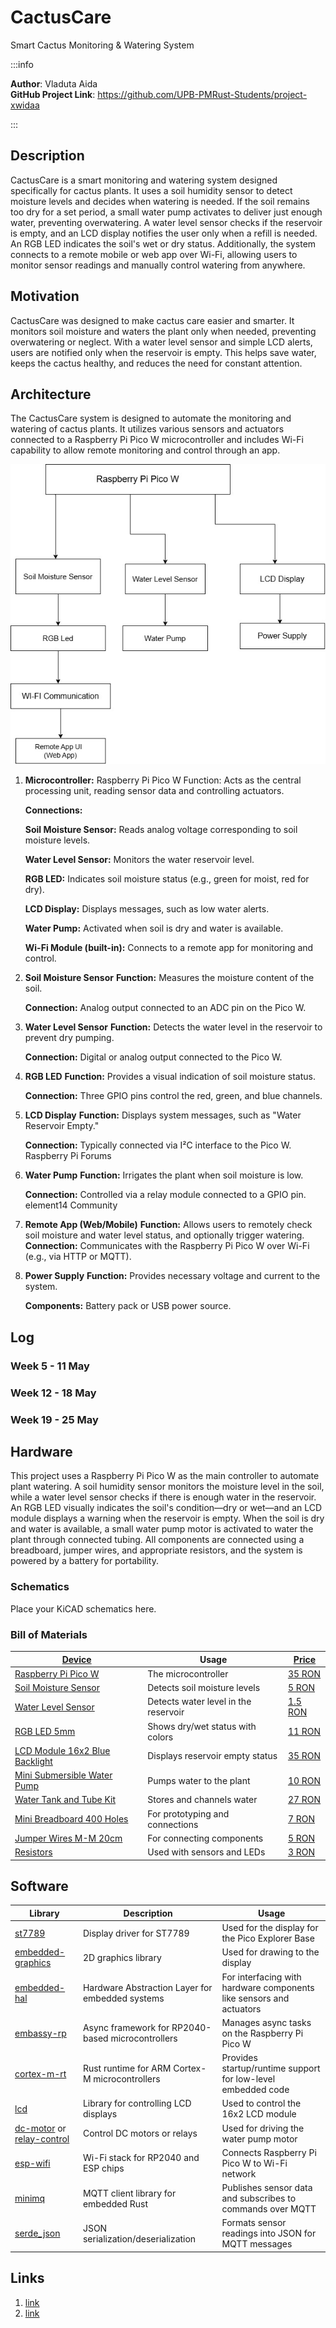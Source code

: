 ﻿# CactusCare
Smart Cactus Monitoring & Watering System

:::info 

**Author**: Vladuta Aida \
**GitHub Project Link**: https://github.com/UPB-PMRust-Students/project-xwidaa

:::

## Description

CactusCare is a smart monitoring and watering system designed specifically for cactus plants. It uses a soil humidity sensor to detect moisture levels and decides when watering is needed. If the soil remains too dry for a set period, a small water pump activates to deliver just enough water, preventing overwatering. A water level sensor checks if the reservoir is empty, and an LCD display notifies the user only when a refill is needed. An RGB LED indicates the soil's wet or dry status. Additionally, the system connects to a remote mobile or web app over Wi-Fi, allowing users to monitor sensor readings and manually control watering from anywhere.

## Motivation

CactusCare was designed to make cactus care easier and smarter. It monitors soil moisture and waters the plant only when needed, preventing overwatering or neglect. With a water level sensor and simple LCD alerts, users are notified only when the reservoir is empty. This helps save water, keeps the cactus healthy, and reduces the need for constant attention.

## Architecture 

The CactusCare system is designed to automate the monitoring and watering of cactus plants. It utilizes various sensors and actuators connected to a Raspberry Pi Pico W microcontroller and includes Wi-Fi capability to allow remote monitoring and control through an app.

![CactusCare Architecture](diagram.webp)

1. **Microcontroller:** Raspberry Pi Pico W
Function: Acts as the central processing unit, reading sensor data and controlling actuators.

    **Connections:**

    **Soil Moisture Sensor:** Reads analog voltage corresponding to soil moisture levels.

    **Water Level Sensor:** Monitors the water reservoir level.

    **RGB LED:** Indicates soil moisture status (e.g., green for moist, red for dry).

    **LCD Display:** Displays messages, such as low water alerts.

    **Water Pump:** Activated when soil is dry and water is available.

    **Wi-Fi Module (built-in):** Connects to a remote app for monitoring and control.

2. **Soil Moisture Sensor**
    **Function:** Measures the moisture content of the soil.

    **Connection:** Analog output connected to an ADC pin on the Pico W.

3. **Water Level Sensor**
    **Function:** Detects the water level in the reservoir to prevent dry pumping.

    **Connection:** Digital or analog output connected to the Pico W.

4. **RGB LED**
    **Function:** Provides a visual indication of soil moisture status.

    **Connection:** Three GPIO pins control the red, green, and blue channels.

5. **LCD Display**
    **Function:** Displays system messages, such as "Water Reservoir Empty."

    **Connection:** Typically connected via I²C interface to the Pico W.
Raspberry Pi Forums

6. **Water Pump**
    **Function:** Irrigates the plant when soil moisture is low.

    **Connection:** Controlled via a relay module connected to a GPIO pin.
element14 Community

7. **Remote App (Web/Mobile)**
    **Function:** Allows users to remotely check soil moisture and water level status, and optionally trigger watering.
    **Connection:** Communicates with the Raspberry Pi Pico W over Wi-Fi (e.g., via HTTP or MQTT).

8. **Power Supply**
    **Function:** Provides necessary voltage and current to the system.

    **Components:** Battery pack or USB power source.

    

## Log

<!-- write your progress here every week -->

### Week 5 - 11 May

### Week 12 - 18 May

### Week 19 - 25 May

## Hardware

This project uses a Raspberry Pi Pico W as the main controller to automate plant watering. A soil humidity sensor monitors the moisture level in the soil, while a water level sensor checks if there is enough water in the reservoir. An RGB LED visually indicates the soil's condition—dry or wet—and an LCD module displays a warning when the reservoir is empty. When the soil is dry and water is available, a small water pump motor is activated to water the plant through connected tubing. All components are connected using a breadboard, jumper wires, and appropriate resistors, and the system is powered by a battery for portability.

### Schematics

Place your KiCAD schematics here.

### Bill of Materials

<!-- Fill out this table with all the hardware components that you might need.

The format is 
```
| [Device](link://to/device) | This is used ... | [price](link://to/store) |

```

-->

| [Device](link://to/device) | Usage | [Price](link://to/store) |
|-----------------------------|-------|-------------------------|
| [Raspberry Pi Pico W](https://www.optimusdigital.ro/en/raspberry-pi-boards/12394-raspberry-pi-pico-w.html) | The microcontroller | [35 RON](https://www.optimusdigital.ro/en/raspberry-pi-boards/12394-raspberry-pi-pico-w.html) |
| [Soil Moisture Sensor](https://www.robofun.ro/senzori/modul-senzor-umiditate-pentru-arduino-uno-r3.html) | Detects soil moisture levels | [5 RON](https://www.robofun.ro/senzori/modul-senzor-umiditate-pentru-arduino-uno-r3.html) |
| [Water Level Sensor](https://www.robofun.ro/senzori/rain-water-level-detection-sensor-module.html) | Detects water level in the reservoir | [1.5 RON](https://www.robofun.ro/senzori/rain-water-level-detection-sensor-module.html) |
| [RGB LED 5mm](https://www.robofun.ro/componente/led-rgb.html) | Shows dry/wet status with colors | [11 RON](https://www.robofun.ro/componente/led-rgb.html) |
| [LCD Module 16x2 Blue Backlight](https://www.robofun.ro/module/modul-afisaj-led-negru-galben.html) | Displays reservoir empty status | [35 RON](https://www.robofun.ro/module/modul-afisaj-led-negru-galben.html) |
| [Mini Submersible Water Pump](https://sigmanortec.ro/Pompa-apa-submersibila-3-6VDC-verticala-p172447502?SubmitCurrency=1&id_currency=2&gad_source=1&gad_campaignid=22174019478&gbraid=0AAAAAC3W72PlTkN1EMBw47dmMmOIsklJO&gclid=Cj0KCQjwoNzABhDbARIsALfY8VPQJgsP5wRyXyjoVF8LhSOLjNcPm5Z3VBNcR0cp0nAFcrESJ-D-Q00aAvO0EALw_wcB) | Pumps water to the plant | [10 RON](https://sigmanortec.ro/Pompa-apa-submersibila-3-6VDC-verticala-p172447502?SubmitCurrency=1&id_currency=2&gad_source=1&gad_campaignid=22174019478&gbraid=0AAAAAC3W72PlTkN1EMBw47dmMmOIsklJO&gclid=Cj0KCQjwoNzABhDbARIsALfY8VPQJgsP5wRyXyjoVF8LhSOLjNcPm5Z3VBNcR0cp0nAFcrESJ-D-Q00aAvO0EALw_wcB) |
| [Water Tank and Tube Kit](https://www.robofun.ro/mecanice/tub-silicon-pentru-pompa-peristaltica-1-metru.html) | Stores and channels water | [27 RON](https://www.robofun.ro/mecanice/tub-silicon-pentru-pompa-peristaltica-1-metru.html) |
| [Mini Breadboard 400 Holes](https://www.emag.ro/breadboard-placa-test-400-puncte-oky0005/pd/DSBXR1MBM/?gQT=1) | For prototyping and connections | [7 RON](https://www.emag.ro/breadboard-placa-test-400-puncte-oky0005/pd/DSBXR1MBM/?gQT=1) |
| [Jumper Wires M-M 20cm ](https://www.robofun.ro/fire-conexiune-tata-tata-10-bucati-20cm.html?gad_source=1&gad_campaignid=20726321991&gbraid=0AAAAApSyPJXztoCXcRSbOFuSlj9i7Iql4&gclid=Cj0KCQjwoNzABhDbARIsALfY8VNT0OiqJawl2mxPwXJzD0xEF789u0CQtLksJjfnQ4TtoYzTh0tP1SoaAvhPEALw_wcB) | For connecting components | [5 RON](https://www.robofun.ro/fire-conexiune-tata-tata-10-bucati-20cm.html?gad_source=1&gad_campaignid=20726321991&gbraid=0AAAAApSyPJXztoCXcRSbOFuSlj9i7Iql4&gclid=Cj0KCQjwoNzABhDbARIsALfY8VNT0OiqJawl2mxPwXJzD0xEF789u0CQtLksJjfnQ4TtoYzTh0tP1SoaAvhPEALw_wcB) |
| [Resistors](https://www.robofun.ro/componente/rezistor-220k-0-25w-set-10-bucati.html) | Used with sensors and LEDs | [3 RON](https://www.robofun.ro/componente/rezistor-220k-0-25w-set-10-bucati.html) |


## Software

| Library | Description | Usage |
|---------|-------------|-------|
| [st7789](https://github.com/almindor/st7789) | Display driver for ST7789 | Used for the display for the Pico Explorer Base |
| [embedded-graphics](https://github.com/embedded-graphics/embedded-graphics) | 2D graphics library | Used for drawing to the display |
| [embedded-hal](https://github.com/rust-embedded/embedded-hal) | Hardware Abstraction Layer for embedded systems | For interfacing with hardware components like sensors and actuators |
| [embassy-rp](https://github.com/embassy-rs/embassy) | Async framework for RP2040-based microcontrollers | Manages async tasks on the Raspberry Pi Pico W |
| [cortex-m-rt](https://github.com/rust-embedded/cortex-m-rt) | Rust runtime for ARM Cortex-M microcontrollers | Provides startup/runtime support for low-level embedded code |
| [lcd](https://crates.io/crates/lcd) | Library for controlling LCD displays | Used to control the 16x2 LCD module |
| [dc-motor](https://crates.io/crates/dc-motor) or [relay-control](https://crates.io/crates/relay-control) | Control DC motors or relays | Used for driving the water pump motor |
| [esp-wifi](https://github.com/embassy-rs/embassy/tree/main/embassy-net) | Wi-Fi stack for RP2040 and ESP chips | Connects Raspberry Pi Pico W to Wi-Fi network |
| [minimq](https://github.com/quartiq/minimq) | MQTT client library for embedded Rust | Publishes sensor data and subscribes to commands over MQTT |
| [serde_json](https://crates.io/crates/serde_json) | JSON serialization/deserialization | Formats sensor readings into JSON for MQTT messages |

## Links

<!-- Add a few links that inspired you and that you think you will use for your project -->

1. [link](https://www.raspberrypi.com/news/pico-plant-waterer/)
2. [link](https://www.pcbway.com/project/shareproject/Automatic_Plant_Watering_System_using_Raspberry_Pi_Pico.html)

